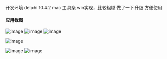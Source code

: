 

开发环境 delphi 10.4.2
mac 工具条 win实现，比较粗糙 做了一下升级 方便使用
#### 应用截图
![image](https://github.com/msfm2018/win_mac_tool/blob/v2.2/b.png)
![image](https://github.com/msfm2018/win_mac_tool/blob/v2.2/a.png)
![image](https://github.com/msfm2018/win_mac_tool/blob/v2.2/c.png)

![image](https://github.com/msfm2018/win_mac_tool/blob/v4.0/image/a01.png)

![image](https://github.com/msfm2018/win_mac_tool/blob/v4.0/image/i1.png)
![image](https://github.com/msfm2018/win_mac_tool/blob/v4.0/image/i2.png)
